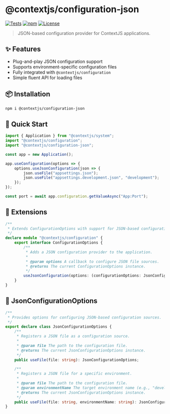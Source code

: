 # @contextjs/configuration-json

[![Tests](https://github.com/contextjs/context/actions/workflows/tests.yaml/badge.svg?branch=main)](https://github.com/contextjs/context/actions/workflows/tests.yaml)
[![npm](https://badgen.net/npm/v/@contextjs/configuration-json)](https://www.npmjs.com/package/@contextjs/configuration-json)
[![License](https://badgen.net/static/license/MIT)](https://github.com/contextjs/context/blob/main/LICENSE)

> JSON-based configuration provider for ContextJS applications.

## ✨ Features

- Plug-and-play JSON configuration support
- Supports environment-specific configuration files
- Fully integrated with `@contextjs/configuration`
- Simple fluent API for loading files

## 📦 Installation

```bash
npm i @contextjs/configuration-json
```

## 🚀 Quick Start

```ts
import { Application } from "@contextjs/system";
import "@contextjs/configuration";
import "@contextjs/configuration-json";

const app = new Application();

app.useConfiguration(options => {
    options.useJsonConfiguration(json => {
        json.useFile("appsettings.json");
        json.useFile("appsettings.development.json", "development");
    });
});

const port = await app.configuration.getValueAsync("App:Port");
```

## 🧩 Extensions

```ts
/**
 * Extends ConfigurationOptions with support for JSON-based configuration.
 */
declare module "@contextjs/configuration" {
    export interface ConfigurationOptions {
        /**
         * Adds a JSON configuration provider to the application.
         *
         * @param options A callback to configure JSON file sources.
         * @returns The current ConfigurationOptions instance.
         */
        useJsonConfiguration(options: (configurationOptions: JsonConfigurationOptions) => void): ConfigurationOptions;
    }
}
```

## 🔧 JsonConfigurationOptions

```ts
/**
 * Provides options for configuring JSON-based configuration sources.
 */
export declare class JsonConfigurationOptions {
    /**
     * Registers a JSON file as a configuration source.
     *
     * @param file The path to the configuration file.
     * @returns The current JsonConfigurationOptions instance.
     */
    public useFile(file: string): JsonConfigurationOptions;

    /**
     * Registers a JSON file for a specific environment.
     *
     * @param file The path to the configuration file.
     * @param environmentName The target environment name (e.g., "development").
     * @returns The current JsonConfigurationOptions instance.
     */
    public useFile(file: string, environmentName: string): JsonConfigurationOptions;
}
```
